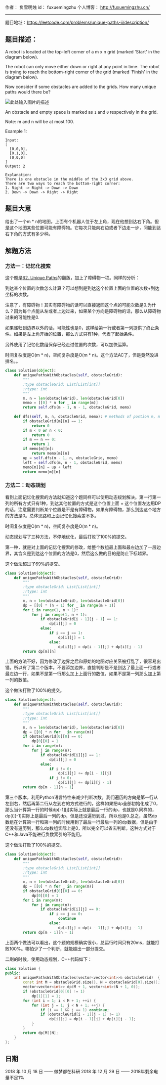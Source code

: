 作者： 		负雪明烛 
id：				fuxuemingzhu
个人博客：	http://fuxuemingzhu.cn/

---

题目地址：https://leetcode.com/problems/unique-paths-ii/description/


## 题目描述：

A robot is located at the top-left corner of a m x n grid (marked 'Start' in the diagram below).

The robot can only move either down or right at any point in time. The robot is trying to reach the bottom-right corner of the grid (marked 'Finish' in the diagram below).

Now consider if some obstacles are added to the grids. How many unique paths would there be?

![此处输入图片的描述][1]

An obstacle and empty space is marked as ``1`` and ``0`` respectively in the grid.

Note: m and n will be at most 100.

Example 1:

    Input:
    [
      [0,0,0],
      [0,1,0],
      [0,0,0]
    ]
    Output: 2
    
    Explanation:
    There is one obstacle in the middle of the 3x3 grid above.
    There are two ways to reach the bottom-right corner:
    1. Right -> Right -> Down -> Down
    2. Down -> Down -> Right -> Right


## 题目大意

给出了一个m * n的地图，上面有个机器人位于左上角，现在他想到达右下角。但是这个地图某些位置可能有障碍物。它每次只能向右边或者下边走一步，问能到达右下角的方式有多少种。

## 解题方法

### 方法一：记忆化搜索

这个题是[62. Unique Paths][2]的翻版，加上了障碍物一项。同样的分析：

到达某个位置的次数怎么计算？可以想到是到达这个位置上面的位置的次数+到达坐标的次数。

注意了，有障碍物！其实有障碍物的话可以直接返回这个点的可能次数是0.为什么？因为每个点能从左或者上边过来，如果某个方向是障碍物的话，那么从障碍物过来的可能性是0.

如果递归到边界以外的话，可能性也是0，这样给第一行或者第一列提供了终止条件。如果是左上角开始的位置，那么方式只有1种，代表了起始条件。

另外使用了记忆化数组保存已经走过位置的次数，可以加快运算。

时间复杂度是O(m * n)，空间复杂度是O(m * n)。这个方法AC了，但是竟然没进排名。。

```python
class Solution(object):
    def uniquePathsWithObstacles(self, obstacleGrid):
        """
        :type obstacleGrid: List[List[int]]
        :rtype: int
        """
        m, n = len(obstacleGrid), len(obstacleGrid[0])
        memo = [[0] * n for _ in range(m)]
        return self.dfs(m - 1, n - 1, obstacleGrid, memo)
    
    def dfs(self, m, n, obstacleGrid, memo): # methods of postion m, n
        if obstacleGrid[m][n] == 1:
            return 0
        if m < 0 or n < 0:
            return 0
        if m == n == 0:
            return 1
        if memo[m][n]:
            return memo[m][n]
        up = self.dfs(m - 1, n, obstacleGrid, memo)
        left = self.dfs(m, n - 1, obstacleGrid, memo)
        memo[m][n] = up + left
        return memo[m][n]
```

### 方法二：动态规划

看到上面记忆化搜索的方法就知道这个题同样可以使用动态规划解决。第一行第一列的所有方式只有1种，到达其他位置的方式是这个位置上面 + 这个位置左边用DP的话，注意需要判断某个位置是不是有障碍物，如果有障碍物，那么到达这个地方的方法是0。总体思路和上面记忆化搜索差不多。

时间复杂度是O(m * n)，空间复杂度是O(m * n)。

动态规划写了三种方法，不停地优化，最后打败了100%的提交。

第一种，就是对上面的记忆化搜索的修改，给整个数组最上面和最左边加了一层边界，其含义是到达这个位置的方法是0，然后这么做的目的是防止下标越界。

这个做法超过了69%的提交。

```python
class Solution(object):
    def uniquePathsWithObstacles(self, obstacleGrid):
        """
        :type obstacleGrid: List[List[int]]
        :rtype: int
        """
        m, n = len(obstacleGrid), len(obstacleGrid[0])
        dp = [[0] * (n + 1) for _ in range(m + 1)]
        for i in range(1, m + 1):
            for j in range(1, n + 1):
                if obstacleGrid[i - 1][j - 1] == 1:
                    dp[i][j] = 0
                else:
                    if i == j == 1:
                        dp[i][j] = 1
                    else:
                        dp[i][j] = dp[i - 1][j] + dp[i][j - 1]
        return dp[m][n]
```

上面的方法不好，因为修改了边界之后和原始的地图对应关系被打乱了，很容易出错。所以有了第二个版本，不要添加边界，直接判断是不是到达了最上面一行或者最左边一行，如果不是第一行那么加上上面行的数值，如果不是第一列那么加上第一列的数值。

这个做法打败了100%的提交。

```python
class Solution(object):
    def uniquePathsWithObstacles(self, obstacleGrid):
        """
        :type obstacleGrid: List[List[int]]
        :rtype: int
        """
        m, n = len(obstacleGrid), len(obstacleGrid[0])
        dp = [[0] * n for _ in range(m)]
        if obstacleGrid[0][0] == 0:
            dp[0][0] = 1
        for i in range(m):
            for j in range(n):
                if obstacleGrid[i][j] == 1:
                    dp[i][j] = 0
                else:
                    if i != 0:
                        dp[i][j] += dp[i - 1][j]
                    if j != 0:
                        dp[i][j] += dp[i][j - 1]
        return dp[m - 1][n - 1]
```

第三个版本，利用Python语言特性来减少判断次数。我们遍历的方向是第一行从左到右，然后再第二行从左到右的方式进行的，这样如果把dp全部初始化成了0，那么当计算第一行的时候dp[-1][j]实际上就是最后一行的dp，也就是0.同样的，dp[i][-1]实际上是最后一列的dp，但是还没遍历到过，所以也是0.总之，虽然dp数组在计算第一行和第一列的时候用到了最后一行最后一列的dp数据，但是由于还没有遍历到，那么dp数组实际上是0，所以完全可以省去判断。这种方式对于C++和Java不能进行负数索引的不能用。

这个做法打败了100%的提交。


```python
class Solution(object):
    def uniquePathsWithObstacles(self, obstacleGrid):
        """
        :type obstacleGrid: List[List[int]]
        :rtype: int
        """
        m, n = len(obstacleGrid), len(obstacleGrid[0])
        dp = [[0] * n for _ in range(m)]
        if obstacleGrid[0][0] == 0:
            dp[0][0] = 1
        for i in range(m):
            for j in range(n):
                if obstacleGrid[i][j] == 0:
                    if i == j == 0:
                        continue
                    else:
                        dp[i][j] = dp[i - 1][j] + dp[i][j - 1]
        return dp[m - 1][n - 1]
```

上面两个做法可以看出，这个题的规模确实很小，总运行时间只有20ms，就能打败100%。哪怕少了一个判断，就能超出一部分提交。

二刷的时候，使用动态规划，C++代码如下：

```cpp
class Solution {
public:
    int uniquePathsWithObstacles(vector<vector<int>>& obstacleGrid)  {
        const int M = obstacleGrid.size(), N = obstacleGrid[0].size();
        vector<vector<int>> dp(M + 1, vector<int>(N + 1, 0));
        if (obstacleGrid[0][0] != 1) 
            dp[1][1] = 1;
        for (int i = 1; i < M + 1; ++i) {
            for (int j = 1; j < N + 1; ++j) {
                if (i == 1 && j == 1) continue;
                if (obstacleGrid[i - 1][j - 1] != 1) 
                    dp[i][j] = dp[i - 1][j] + dp[i][j - 1];
            } 
        }
        return dp[M][N];
    }
};
```


## 日期

2018 年 10 月 18 日 —— 做梦都在科研
2018 年 12 月 29 日 —— 2018年剩余电量不足1%

  [1]: https://leetcode.com/static/images/problemset/robot_maze.png
  [2]: https://blog.csdn.net/fuxuemingzhu/article/details/79337352
  [3]: https://gss3.bdstatic.com/-Po3dSag_xI4khGkpoWK1HF6hhy/baike/s=162/sign=f68c65f4b5b7d0a27fc9009bf9ee760d/5d6034a85edf8db190ab75220e23dd54574e74ea.jpg
